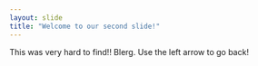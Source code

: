 ```yaml
---
layout: slide
title: "Welcome to our second slide!"
---
```

This was very hard to find!!
Blerg.
Use the left arrow to go back!

